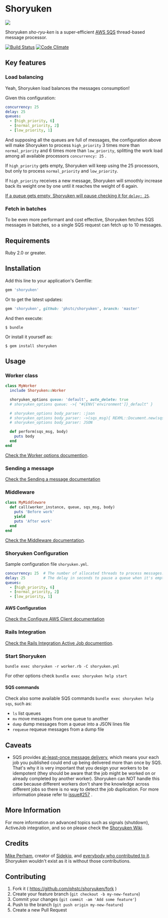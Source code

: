 # Shoryuken

![](shoryuken.jpg)

Shoryuken _sho-ryu-ken_ is a super-efficient [AWS SQS](https://aws.amazon.com/sqs/) thread-based message processor.

[![Build Status](https://travis-ci.org/phstc/shoryuken.svg)](https://travis-ci.org/phstc/shoryuken)
[![Code Climate](https://codeclimate.com/github/phstc/shoryuken/badges/gpa.svg)](https://codeclimate.com/github/phstc/shoryuken)

## Key features

### Load balancing

Yeah, Shoryuken load balances the messages consumption!

Given this configuration:

```yaml
concurrency: 25
delay: 25
queues:
  - [high_priority, 6]
  - [normal_priority, 2]
  - [low_priority, 1]
```

And supposing all the queues are full of messages, the configuration above will make Shoryuken to process `high_priority` 3 times more than `normal_priority` and 6 times more than `low_priority`,
splitting the work load among all available processors `concurrency: 25` .

If `high_priority` gets empty, Shoryuken will keep using the 25 processors, but only to process `normal_priority` and `low_priority`.

If `high_priority` receives a new message, Shoryuken will smoothly increase back its weight one by one until it reaches the weight of 6 again.

[If a queue gets empty, Shoryuken will pause checking it for `delay: 25`](https://github.com/phstc/shoryuken/wiki/Shoryuken-options#delay).


### Fetch in batches

To be even more performant and cost effective, Shoryuken fetches SQS messages in batches, so a single SQS request can fetch up to 10 messages.

## Requirements

Ruby 2.0 or greater.

## Installation

Add this line to your application's Gemfile:

```ruby
gem 'shoryuken'
```

Or to get the latest updates:

```ruby
gem 'shoryuken', github: 'phstc/shoryuken', branch: 'master'
```

And then execute:

    $ bundle

Or install it yourself as:

    $ gem install shoryuken

## Usage

### Worker class

```ruby
class MyWorker
  include Shoryuken::Worker

  shoryuken_options queue: 'default', auto_delete: true
  # shoryuken_options queue: ->{ "#{ENV['environment']}_default" }

  # shoryuken_options body_parser: :json
  # shoryuken_options body_parser: ->(sqs_msg){ REXML::Document.new(sqs_msg.body) }
  # shoryuken_options body_parser: JSON

  def perform(sqs_msg, body)
    puts body
  end
end
```

[Check the Worker options documention](https://github.com/phstc/shoryuken/wiki/Worker-options).

### Sending a message

[Check the Sending a message documentation](https://github.com/phstc/shoryuken/wiki/Sending-a-message)

### Middleware

```ruby
class MyMiddleware
  def call(worker_instance, queue, sqs_msg, body)
    puts 'Before work'
    yield
    puts 'After work'
  end
end
```

[Check the Middleware documentation](https://github.com/phstc/shoryuken/wiki/Middleware).

### Shoryuken Configuration

Sample configuration file `shoryuken.yml`.

```yaml
concurrency: 25  # The number of allocated threads to process messages. Default 25
delay: 25        # The delay in seconds to pause a queue when it's empty. Default 0
queues:
  - [high_priority, 6]
  - [normal_priority, 2]
  - [low_priority, 1]
```

#### AWS Configuration

[Check the Configure AWS Client documentation](https://github.com/phstc/shoryuken/wiki/Configure-the-AWS-Client)

### Rails Integration

[Check the Rails Integration Active Job documention](https://github.com/phstc/shoryuken/wiki/Rails-Integration-Active-Job).

### Start Shoryuken

```shell
bundle exec shoryuken -r worker.rb -C shoryuken.yml
```

For other options check `bundle exec shoryuken help start`

#### SQS commands

Check also some available SQS commands `bundle exec shoryuken help sqs`, such as:

- `ls` list queues
- `mv` move messages from one queue to another
- `dump` dump messages from a queue into a JSON lines file
- `requeue` requeue messages from a dump file

## Caveats

* SQS provides [at-least-once message delivery](http://docs.aws.amazon.com/AWSSimpleQueueService/latest/SQSDeveloperGuide/standard-queues.html#standard-queues-at-least-once-delivery), which means your each job you published could end up being delivered more than once by SQS. That's why it is very important that you design your workers to be idempotent (they should be aware that the job might be worked on or already completed by another worker). Shoryuken can NOT handle this case because different workers don't share the knowledge across different jobs so there is no way to detect the job duplication. For more information please refer to [issue#257]( https://github.com/phstc/shoryuken/issues/257) .



## More Information

For more information on advanced topics such as signals (shutdown), ActiveJob integration, and so on please check the [Shoryuken Wiki](https://github.com/phstc/shoryuken/wiki).

## Credits

[Mike Perham](https://github.com/mperham), creator of [Sidekiq](https://github.com/mperham/sidekiq), and [everybody who contributed to it](https://github.com/mperham/sidekiq/graphs/contributors). Shoryuken wouldn't exist as it is without those contributions.

## Contributing

1. Fork it ( https://github.com/phstc/shoryuken/fork )
2. Create your feature branch (`git checkout -b my-new-feature`)
3. Commit your changes (`git commit -am 'Add some feature'`)
4. Push to the branch (`git push origin my-new-feature`)
5. Create a new Pull Request
